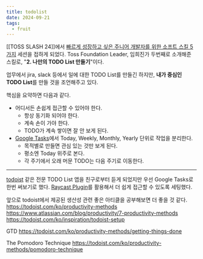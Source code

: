 ```yaml
---
title: todolist
date: 2024-09-21
tags:
  - fruit
---
```


[[TOSS SLASH 24]]에서 [빠르게 성장하고 싶은 주니어 개발자를 위한 소프트 스킬 5가지](https://static.toss.im/slash24/QR/slash24-30.pdf) 세션을 접하게 되었다. Toss Foundation Leader, 임희진가 두번째로 소개해준 스킬로, "**2. 나만의 TODO List 만들기**"이다.

업무에서 jira, slack 등에서 일에 대한 TODO List를 만들긴 하지만,
**내가 중심인 TODO List**를 만들 것을 조언해주고 있다. 

핵심을 요약하면 다음과 같다.

- 어디서든 손쉽게 접근할 수 있어야 한다.
	- 항상 동기화 되어야 한다.
	- 계속 손이 가야 한다.
	- TODO가 계속 쌓이면 잘 안 보게 된다.
- [Google Tasks](https://calendar.google.com/calendar/u/1/r/tasks)에서 Today, Weekly, Monthly, Yearly 단위로 작업을 분리한다.
	- 목적별로 만들면 관심 있는 것만 보게 된다.
	- 평소엔 Today 위주로 본다.
	- 각 주기에서 오래 머문 TODO는 다음 주기로 이동한다.

---

[todoist](https://todoist.com/) 같은 전문 TODO List 앱을 친구로부터 듣게 되었지만 우선 Google Tasks로 한번 써보기로 했다. [Raycast Plugin](https://www.raycast.com/elliotdes/google-tasks)를 활용해서 더 쉽게 접근할 수 있도록 세팅했다.

앞으로 todoist에서 제공된 생산성 관련 좋은 아티클을 공부해보면 더 좋을 것 같다.
https://todoist.com/ko/productivity-methods
https://www.atlassian.com/blog/productivity/7-productivity-methods
https://todoist.com/ko/inspiration/todoist-setup

GTD
https://todoist.com/ko/productivity-methods/getting-things-done

The Pomodoro Technique
https://todoist.com/ko/productivity-methods/pomodoro-technique

